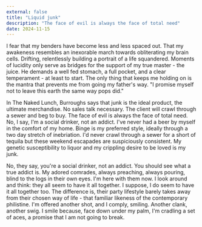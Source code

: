 ```yaml
---
external: false
title: "Liquid junk"
description: "The face of evil is always the face of total need"
date: 2024-11-15
---
```


I fear that my benders have become less and less spaced out. That my awakeness resembles an inexorable march towards obliterating my brain cells. Drifting, relentlessly building a portrait of a life squandered. Moments of lucidity only serve as bridges for the support of my true master - the juice. He demands a well fed stomach, a full pocket, and a clear temperament - at least to start. The only thing that keeps me holding on is the mantra that prevents me from going my father's way. "I promise myself not to leave this earth the same way pops did."

In The Naked Lunch, Burroughs says that junk is the ideal product, the ultimate merchandise. No sales talk necessary. The client will crawl through a sewer and beg to buy. The face of evil is always the face of total need. No, I say, I'm a social drinker, not an addict. I've never had a beer by myself in the comfort of my home. Binge is my preferred style, ideally through a two day stretch of inebriation. I'd never crawl through a sewer for a short of tequila but these weekend escapades are suspiciously consistent. My genetic susceptibility to liquor and my crippling desire to be loved is my junk.

No, they say, you're a social drinker, not an addict. You should see what a true addict is. My adored comrades, always preaching, always pouring, blind to the logs in their own eyes. I'm here with them now. I look around and think: they all seem to have it all together. I suppose, I do seem to have it all together too. The difference is, their party lifestyle barely takes away from their chosen way of life - that familiar likeness of the contemporary philistine. I'm offered another shot, and I comply, smiling. Another clank, another swig. I smile because, face down under my palm, I'm cradling a set of aces, a promise that I am not going to break.

